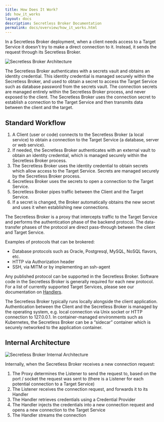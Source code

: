 ```yaml
---
title: How Does It Work?
id: how_it_works
layout: docs
description: Secretless Broker Documentation
permalink: docs/overview/how_it_works.html
---
```


In a Secretless Broker deployment, when a client needs access to a Target Service it doesn't try to make a direct connection to it. Instead, it sends the request through its Secretless Broker.

<div class="docs-img">
  <img src="/img/secretless_architecture.svg" alt="Secretless Broker Architecture">
</div>

The Secretless Broker authenticates with a secrets vault and obtains an identity credential. This identity credential is managed securely within the Secretless Broker, and used to obtain a secret to access the Target Service such as database password from the secrets vault. The connection secrets are managed entirely within the Secretless Broker process, and never exposed to the client. The Secretless Broker uses the connection secret to establish a connection to the Target Service and then transmits data between the client and the target.

## Standard Workflow

1. A Client (user or code) connects to the Secretless Broker (a local service) to obtain a connection to the Target Service (a database, server or web service).
1. If needed, the Secretless Broker authenticates with an external vault to obtain an identity credential, which is managed securely within the Secretless Broker process.
1. The Secretless Broker uses the identity credential to obtain secrets which allow access to the Target Service. Secrets are managed securely by the Secretless Broker process.
1. Secretless Broker uses the secrets to open a connection to the Target Service.
1. Secretless Broker pipes traffic between the Client and the Target Service.
1. If a secret is changed, the Broker automatically obtains the new secret and uses it when establishing new connections.


The Secretless Broker is a proxy that intercepts traffic to the Target Service and performs the authentication phase of the backend protocol. The data-transfer phases of the protocol are direct pass-through between the client and Target Service.

Examples of protocols that can be brokered:  

-  Database protocols such as Oracle, Postgresql, MySQL, NoSQL flavors, etc.
-  HTTP via Authorization header
-  SSH, via MITM or by implementing an ssh-agent   

Any published protocol can be supported in the Secretless Broker. Software code in the Secretless Broker is generally required for each new protocol. For a list of currently supported Target Services, please see our documentation on <a href="/docs/reference/handlers/overview.html">Handlers</a>.

The Secretless Broker typically runs locally alongside the client application. Authentication between the Client and the Secretless Broker is managed by the operating system, e.g. local connection via Unix socket or HTTP connection to 127.0.0.1.  In container-managed environments such as Kubernetes, the Secretless Broker can be a “sidecar” container which is securely networked to the application container.


## Internal Architecture

<img src="/img/secretless_internal_architecture.svg" alt="Secretless Broker Internal Architecture">

Internally, when the Secretless Broker receives a new connection request:
1. The Proxy determines the Listener to send the request to, based on the port / socket the request was sent to (there is a Listener for each potential connection to a Target Service)
1. The Listener receives the connection request, and forwards it to its Handler
1. The Handler retrieves credentials using a Credential Provider
1. The Handler injects the credentials into a new connection request and opens a new connection to the Target Service
1. The Handler streams the connection
